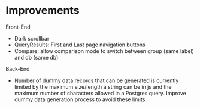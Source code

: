 # Improvements

Front-End
- Dark scrollbar
- QueryResults: First and Last page navigation buttons
- Compare: allow comparison mode to switch between group (same label) and db (same db)

Back-End
- Number of dummy data records that can be generated is currently limited by the maximum size/length a string can be in js and the maximum number of characters allowed in a Postgres query. Improve dummy data generation process to avoid these limits.
